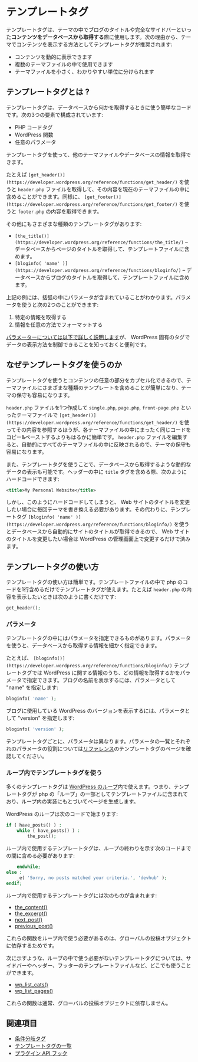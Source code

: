 <!--
# Template Tags
-->
# テンプレートタグ

<!--
Template tags are used within themes to **retrieve content from your database**. The content could be anything from a blog title to a complete sidebar. Template tags are the preferred method to pull content into your theme because:
-->
テンプレートタグは、テーマの中でブログのタイトルや完全なサイドバーといった**コンテンツをデータベースから取得する**際に使用します。次の理由から、テーマでコンテンツを表示する方法としてテンプレートタグが推奨されます:

<!--
*   they can print dynamic content;
*   they can be used in multiple theme files; and
*   they separate the theme into smaller, more understandable, sections.
-->
*   コンテンツを動的に表示できます
*   複数のテーマファイルの中で使用できます
*   テーマファイルを小さく、わかりやすい単位に分けられます

<!--
## What is a Template Tag?
-->
## テンプレートタグとは ?

<!--
A template tag is simply a piece of code that tells WordPress to get something from the database. It is broken up into three components:
-->
テンプレートタグは、データベースから何かを取得するときに使う簡単なコードです。次の3つの要素で構成されています:

<!--
*   A PHP code tag
*   A WordPress function
*   Optional parameters
-->
*   PHP コードタグ
*   WordPress 関数
*   任意のパラメータ

<!--
You can use a template tag to call another theme file or some information from the database.
-->
テンプレートタグを使って、他のテーマファイルやデータベースの情報を取得できます。

<!--
For example, the template tag `[get_header()](https://developer.wordpress.org/reference/functions/get_header/)` tells WordPress to get the `header.php` file and include it in the current theme file. Similarly, `[get_footer()](https://developer.wordpress.org/reference/functions/get_footer/)` tells WordPress to get the footer.php file.
-->
たとえば `[get_header()](https://developer.wordpress.org/reference/functions/get_header/)` を使うと `header.php` ファイルを取得して、その内容を現在のテーマファイルの中に含めることができます。同様に、 `[get_footer()](https://developer.wordpress.org/reference/functions/get_footer/)` を使うと `footer.php` の内容を取得できます。

<!--
There are also other kinds of template tags:
-->
その他にもさまざまな種類のテンプレートタグがあります:

<!--
*   `[the_title()](https://developer.wordpress.org/reference/functions/the_title/)` – tells WordPress to get the title of the page or post from the database and include it.
*   `[bloginfo( 'name' )](https://developer.wordpress.org/reference/functions/bloginfo/)` – tells WordPress to get the blog title out of the database and include it in the template file.
-->
*   `[the_title()](https://developer.wordpress.org/reference/functions/the_title/)` – データベースからページのタイトルを取得して、テンプレートファイルに含めます。
*   `[bloginfo( 'name' )](https://developer.wordpress.org/reference/functions/bloginfo/)` – データベースからブログのタイトルを取得して、テンプレートファイルに含めます。

<!--
If you look closely at the last example, you will also see that there is a parameter between the parenthesis. Parameters let you do two things:
-->
上記の例には、括弧の中にパラメータが含まれていることがわかります。パラメータを使うと次の2つのことができます:

<!--
1.  ask for specific pieces of information and
2.  format the information in a certain way.
-->
1.  特定の情報を取得する
2.  情報を任意の方法でフォーマットする

<!--
[Parameters are covered extensively below](#parameters), but it’s useful to be aware that you can send WordPress-specific instructions for how you want the data presented.
-->
[パラメーターについては以下で詳しく説明します](#parameters)が、 WordPress 固有のタグでデータの表示方法を制御できることを知っておくと便利です。

<!--
## Why Use Template Tags
-->
## なぜテンプレートタグを使うのか

<!--
By encapsulating all of the code for a particular chunk of content, template tags make it very easy to include various pieces of a template in a theme file and also to maintain the theme.
-->
テンプレートタグを使うとコンテンツの任意の部分をカプセル化できるので、テーマファイルにさまざまな種類のテンプレートを含めることが簡単になり、テーマの保守も容易になります。

<!--
It is far easier to create one `header.php` file and have all of your theme templates like `single.php`, `page.php`, `front-page.php`, etc. reference that one theme file using `[get_header()](https://developer.wordpress.org/reference/functions/get_header/)` than copying and pasting the code into each theme file. It also makes maintenance easier. Whenever you make a change in your `header.php` file, the change is automatically carried over into all of your other theme files.
-->
`header.php` ファイルを1つ作成して `single.php`, `page.php`, `front-page.php` といったテーマファイルで `[get_header()](https://developer.wordpress.org/reference/functions/get_header/)` を使ってその内容を参照するほうが、各テーマファイルの中にまったく同じコードをコピー&ペーストするよりもはるかに簡単です。 `header.php` ファイルを編集すると、自動的にすべてのテーマファイルの中に反映されるので、テーマの保守も容易になります。

<!--
Another reason to use template tags is to display dynamic data, i.e. data from the database. In your header, you could manually include the `title` tag, like so:
-->
また、テンプレートタグを使うことで、データベースから取得するような動的なデータの表示も可能です。ヘッダーの中に `title` タグを含める際、次のようにハードコードできます:

```xml
<title>My Personal Website</title>
```

<!--
However, doing this means manually editing your theme any time you want to change the title of your website. Instead, it’s easier to include the `[bloginfo( 'name' )](https://developer.wordpress.org/reference/functions/bloginfo/)` template tag, which automatically fetch the site title from the database. Now, you can change the title of your site in WordPress, rather than having to hard code your theme templates.
-->
しかし、このようにハードコードしてしまうと、 Web サイトのタイトルを変更したい場合に毎回テーマを書き換える必要があります。その代わりに、テンプレートタグ `[bloginfo( 'name' )](https://developer.wordpress.org/reference/functions/bloginfo/)` を使うとデータベースから自動的にサイトのタイトルが取得できるので、 Web サイトのタイトルを変更したい場合は WordPress の管理画面上で変更するだけで済みます。

<!--
## How to Use Template Tags
-->
## テンプレートタグの使い方

<!--
Using template tags is very simple. In any template file you can use a template tag by simply printing one line of php code to call the template tag. Printing the header.php file is as simple as:
-->
テンプレートタグの使い方は簡単です。テンプレートファイルの中で php のコードを1行含めるだけでテンプレートタグが使えます。たとえば `header.php` の内容を表示したいときは次のように書くだけです:

```php
get_header();
```

<!--
### Parameters
-->
### パラメータ

<!--
Some template tags let you pass parameters. Parameters are extra pieces of information that determine what is retrieved from the database.
-->
テンプレートタグの中にはパラメータを指定できるものがあります。パラメータを使うと、データベースから取得する情報を細かく指定できます。

<!--
For example, the `[bloginfo()](https://developer.wordpress.org/reference/functions/bloginfo/ "bloginfo template tag")` template tag allows you to give it a parameter telling WordPress the specific piece of information you want. To print the blog name, you just pass along the parameter “name,” like so:
-->
たとえば、 `[bloginfo()](https://developer.wordpress.org/reference/functions/bloginfo/)` テンプレートタグでは WordPress に関する情報のうち、どの情報を取得するかをパラメータで指定できます。ブログの名前を表示するには、パラメータとして "name" を指定します:

```php
bloginfo( 'name' );
```

<!--
To print the version of WordPress that the blog is running on, you would pass a parameter of “version”:
-->
ブログに使用している WordPress のバージョンを表示するには、パラメータとして "version" を指定します:

```php
bloginfo( 'version' );
```

<!--
For each template tag, the parameters differ. A list of the parameters and what they can do can be found on specific template tag pages located throughout the [code reference](https://developer.wordpress.org/reference/).
-->
テンプレートタグごとに、パラメータは異なります。パラメータの一覧とそれぞれのパラメータの役割については[リファレンス](https://developer.wordpress.org/reference/)のテンプレートタグのページを確認してください。

<!--
### Using Template Tags Within the Loop
-->
### ループ内でテンプレートタグを使う

<!--
Many template tags work within the [WordPress Loop](https://developer.wordpress.org/themes/basics/the-loop/). This means that they are included in the template files as part of the php “loop” that generates the pages users see based upon the instructions inside of the loop.
-->
多くのテンプレートタグは [WordPress のループ](https://developer.wordpress.org/themes/basics/the-loop/)内で使えます。つまり、テンプレートタグが php の「ループ」の一部としてテンプレートファイルに含まれており、ループ内の実装にもとづいてページを生成します。

<!--
The WordPress loop begins with:
-->
WordPress のループは次のコードで始まります:

```php
if ( have_posts() ) :
	while ( have_posts() ) :
		the_post();
```

<!--
Template tags that work within the loop must be in the middle area, before the ending section of the loop below:
-->
ループ内で使用するテンプレートタグは、ループの終わりを示す次のコードまでの間に含める必要があります:

```php
	endwhile;
else :
	_e( 'Sorry, no posts matched your criteria.', 'devhub' );
endif;
```

<!--
Some of template tags that need to be inside of the loop include
-->
ループ内で使用するテンプレートタグには次のものが含まれます:

*   [the\_content()](https://developer.wordpress.org/reference/functions/the_content/)
*   [the\_excerpt()](https://developer.wordpress.org/reference/functions/the_excerpt/)
*   [next\_post()](https://developer.wordpress.org/reference/functions/next_post/)
*   [previous\_post()](https://developer.wordpress.org/reference/functions/previous_post/)

<!--
The main reason why some functions require the loop is because they require the global post object to be set.
-->
これらの関数をループ内で使う必要があるのは、グローバルの投稿オブジェクトに依存するためです。

<!--
If the template tag you want to use doesn’t have to be within the loop
-->
次に示すような、ループの中で使う必要がないテンプレートタグについては、サイドバーやヘッダー、フッターのテンプレートファイルなど、どこでも使うことができます。

*   [wp\_list\_cats()](https://developer.wordpress.org/reference/functions/wp_list_cats/)
*   [wp\_list\_pages()](https://developer.wordpress.org/reference/functions/wp_list_pages/)

<!--
then you can put it in any file you’d like, for instance in the sidebar, header, or footer template files.
-->

<!--
These are functions that typically do not require the global post object.
-->
これらの関数は通常、グローバルの投稿オブジェクトに依存しません。

<!--
## See Also
-->
## 関連項目

<!--
*   [Conditional Tags](https://developer.wordpress.org/themes/basics/conditional-tags/)
*   [Complete list of Template Tags](https://developer.wordpress.org/themes/references/list-of-template-tags/)
*   [Plugin API Hooks](_wp_link_placeholder)
-->
*   [条件分岐タグ](https://developer.wordpress.org/themes/basics/conditional-tags/)
*   [テンプレートタグの一覧](https://developer.wordpress.org/themes/references/list-of-template-tags/)
*   [プラグイン API フック](_wp_link_placeholder)
